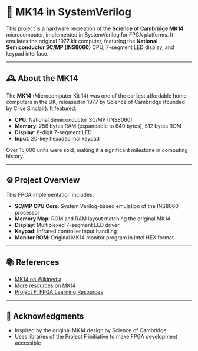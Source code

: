 # 🧠 MK14 in SystemVerilog

This project is a hardware recreation of the **Science of Cambridge MK14** microcomputer, implemented in SystemVerilog for FPGA platforms. It emulates the original 1977 kit computer, featuring the **National Semiconductor SC/MP (INS8060)** CPU, 7-segment LED display, and keypad interface.

---

## 🕰️ About the MK14

The **MK14** (Microcomputer Kit 14) was one of the earliest affordable home computers in the UK, released in 1977 by Science of Cambridge (founded by Clive Sinclair). It featured:

- **CPU**: National Semiconductor SC/MP (INS8060)
- **Memory**: 256 bytes RAM (expandable to 640 bytes), 512 bytes ROM
- **Display**: 8-digit 7-segment LED
- **Input**: 20-key hexadecimal keypad

Over 15,000 units were sold, making it a significant milestone in computing history.

---

## ⚙️ Project Overview

This FPGA implementation includes:

- **SC/MP CPU Core**: System Verilog-based emulation of the INS8060 processor
- **Memory Map**: ROM and RAM layout matching the original MK14
- **Display**: Multiplexed 7-segment LED driver
- **Keypad**: Infrared controller input handling
- **Monitor ROM**: Original MK14 monitor program in Intel HEX format

---

## 📚 References

* [MK14 on Wikipedia](https://en.wikipedia.org/wiki/MK14)
* [More resources on MK14](https://www.theoddys.com/acorn/acorn_system_computers/mk14/mk14.html)
* [Project F: FPGA Learning Resources](https://github.com/projf/projf-explore)

---

## 🙌 Acknowledgments

* Inspired by the original MK14 design by Science of Cambridge
* Uses libraries of the Project F initiative to make FPGA development accessible
